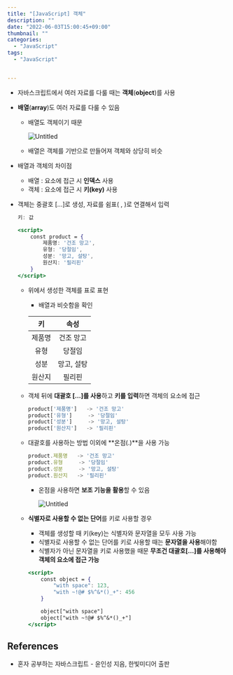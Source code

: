 ```yaml
---
title: "[JavaScript] 객체"
description: ""
date: "2022-06-03T15:00:45+09:00"
thumbnail: ""
categories:
  - "JavaScript"
tags:
  - "JavaScript"


---
```

<!--more-->

- 자바스크립트에서 여러 자료를 다룰 때는 **객체**(**object**)를 사용
- **배열**(**array**)도 여러 자료를 다룰 수 있음
    - 배열도 객체이기 때문
        
        ![Untitled](/images/lang_javascript/study/JavaScript_객체/Untitled.png)
        
    
    - 배열은 객체를 기반으로 만들어져 객체와 상당히 비슷
- 배열과 객체의 차이점
    - 배열 : 요소에 접근 시 **인덱스** 사용
    - 객체 : 요소에 접근 시 **키(key)** 사용

- 객체는 중괄호 […]로 생성, 자료를 쉼표( , )로 연결해서 입력
    
    ```jsx
    키: 값
    ```
    
    ```jsx
    <script>
    	const product = {
    		제품명: '건조 망고',
    		유형: '당절임',
    		성분: '망고, 설탕',
    		원산지: '필리핀'
    	}
    </script>
    ```
    
    - 위에서 생성한 객체를 표로 표현
        - 배열과 비슷함을 확인
        
        | 키 |   속성    |
        |:-------:| :---: |
        | 제품명 |  건조 망고  |
        | 유형 |   당절임   |
        | 성분 | 망고, 설탕  |
        | 원산지 |   필리핀   |
    - 객체 뒤에 **대괄호 […]를 사용**하고 **키를 입력**하면 객체의 요소에 접근
        
        ```jsx
        product['제품명']   -> '건조 망고'
        product['유형']     -> '당절임'
        product['성분']     -> '망고, 설탕'
        product['원산지']   -> '필리핀'
        ```
        
    - 대괄호를 사용하는 방법 이외에 **온점(.)**을 사용 가능
        
        ```jsx
        product.제품명   -> '건조 망고'
        product.유형     -> '당절임'
        product.성분     -> '망고, 설탕'
        product.원산지   -> '필리핀'
        ```
        
        - 온점을 사용하면 **보조 기능을 활용**할 수 있음
            
            ![Untitled](/images/lang_javascript/study/JavaScript_객체/Untitled%201.png)
            
    - **식별자로 사용할 수 없는 단어**를 키로 사용할 경우
        - 객체를 생성할 때 키(key)는 식별자와 문자열을 모두 사용 가능
        - 식별자로 사용할 수 없는 단어를 키로 사용할 때는 **문자열을 사용**해야함
        - 식별자가 아닌 문자열을 키로 사용했을 때문 **무조건 대괄호[…]를 사용해야 객체의 요소에 접근 가능**
        
        ```jsx
        <script>
        	const object = {
        		"with space": 123,
        		"with ~!@# $%^&*()_+": 456
        	}
        
        	object["with space"]
        	object["with ~!@# $%^&*()_+"]
        </script>
        ```
        
    

## References

- 혼자 공부하는 자바스크립트 - 윤인성 지음, 한빛미디어 출판